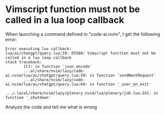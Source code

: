 # Vimscript function must not be called in a lua loop callback 

When launching a command defined in "code-ai.nvim", I get the following error:


```
Error executing luv callback:
lua/ai/chatgpt/query.lua:59: E5560: Vimscript function must not be called in a lua loop callback
stack traceback:
        [C]: in function 'json_encode'
        ...al/share/nvim/lazy/code-ai.nvim/lua/ai/chatgpt/query.lua:59: in function 'sendNextRequest'
        ...al/share/nvim/lazy/code-ai.nvim/lua/ai/chatgpt/query.lua:69: in function '_user_on_exit'
        .../.local/share/nvim/lazy/plenary.nvim/lua/plenary/job.lua:241: in function '_shutdown'
```

Analyze the code and tell me what is wrong
